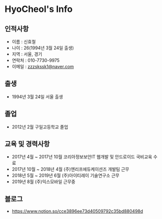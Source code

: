 # HyoCheol's Info

## 인적사항
   
   - 이름 : 신효철
   - 나이 : 26(1994년 3월 24일 출생)
   - 지역 : 서울, 경기
   - 연락처 : 010-7730-9975
   - 이메일 : zzzskssk1@naver.com

## 출생

   - 1994년 3월 24일 서울 출생


## 졸업

   - 2012년 2월 구일고등학교 졸업


## 교육 및 경력사항

   - 2017년 4월 ~ 2017년 10월 코리아정보보안IT 웹개발 및 안드로이드 국비교육 수료
   - 2017년 10월 ~ 2018년 4월 (주)엔리프에듀케이션즈 개발팀 근무
   - 2018년 5월 ~ 2019년 6월 (주)아이티레이 기술연구소 근무
   - 2019년 8월 (주)익스모바일 근무중
   
## 블로그

   - https://www.notion.so/cce3896ee73d40509792c35bd880498d
